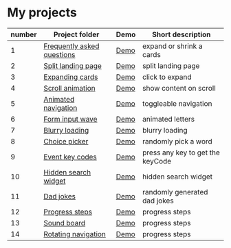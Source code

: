 # My projects

| number | Project folder | Demo | Short description
|-------|---------------|------|------------------
1 | [Frequently asked questions](https://github.com/unknown-cat/projects/tree/master/faq) | [Demo](https://unknown-cat.github.io/projects/faq/) | expand or shrink a cards
2 | [Split landing page](https://github.com/unknown-cat/projects/tree/master/split-landing-page) | [Demo](https://unknown-cat.github.io/projects/split-landing-page/) | split landing page
3 | [Expanding cards](https://github.com/unknown-cat/projects/tree/master/expanding-cards) | [Demo](https://unknown-cat.github.io/projects/expanding-cards/) | click to expand
4 | [Scroll animation](https://github.com/unknown-cat/projects/tree/master/scroll-animation) | [Demo](https://unknown-cat.github.io/projects/scroll-animation/) | show content on scroll
5 | [Animated navigation](https://github.com/unknown-cat/projects/tree/master/animated-navigation) | [Demo](https://unknown-cat.github.io/projects/animated-navigation/) | toggleable navigation
6 | [Form input wave](https://github.com/unknown-cat/projects/tree/master/form-input-wave) | [Demo](https://unknown-cat.github.io/projects/form-input-wave/) | animated letters
7 | [Blurry loading](https://github.com/unknown-cat/projects/tree/master/blurry-loading) | [Demo](https://unknown-cat.github.io/projects/blurry-loading/) | blurry loading
8 | [Choice picker](https://github.com/unknown-cat/projects/tree/master/choice-picker) | [Demo](https://unknown-cat.github.io/projects/choice-picker/) | randomly pick a word
9 | [Event key codes](https://github.com/unknown-cat/projects/tree/master/event-key-codes) | [Demo](https://unknown-cat.github.io/projects/event-key-codes/) | press any key to get the keyCode
10 | [Hidden search widget](https://github.com/unknown-cat/projects/tree/master/hidden-search-widget) | [Demo](https://unknown-cat.github.io/projects/hidden-search-widget/) | hidden search widget
11 | [Dad jokes](https://github.com/unknown-cat/projects/tree/master/dad-jokes) | [Demo](https://unknown-cat.github.io/projects/dad-jokes/) | randomly generated dad jokes
12 | [Progress steps](https://github.com/unknown-cat/projects/tree/master/progress-steps) | [Demo](https://unknown-cat.github.io/projects/progress-steps/) | progress steps
13 | [Sound board](https://github.com/unknown-cat/projects/tree/master/sound-board) | [Demo](https://unknown-cat.github.io/projects/sound-board/) | progress steps
14| [Rotating navigation](https://github.com/unknown-cat/projects/tree/master/rotating-navigation) | [Demo](https://unknown-cat.github.io/projects/rotating-navigation/) | progress steps
